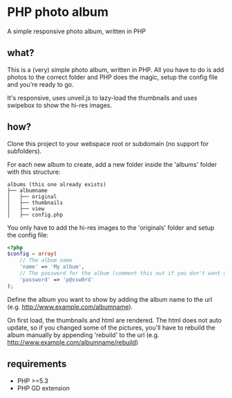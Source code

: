 PHP photo album
=================================

A simple responsive photo album, written in PHP

what?
--------------

This is a (very) simple photo album, written in PHP.
All you have to do is add photos to the correct folder and PHP does the magic, setup the config file and you're ready to go.

It's responsive, uses unveil.js to lazy-load the thumbnails and uses swipebox to show the hi-res images.

how?
--------------
Clone this project to your webspace root or subdomain (no support for subfolders).

For each new album to create, add a new folder inside the 'albums' folder with this structure:

```
albums (this one already exists)
├── albumname
│   ├── original
│   ├── thumbnails
│   ├── view
│   ├── config.php
```
You only have to add the hi-res images to the 'originals' folder and setup the config file:
```php
<?php
$config = array(
    // The album name
    'name' => 'My album',
    // The password for the album (comment this out if you don't want a password)
    'password' => 'p@ssw0rd'
);
```
Define the album you want to show by adding the album name to the url (e.g. http://www.example.com/albumname).

On first load, the thumbnails and html are rendered. The html does not auto update, so if you changed some of the pictures, you'll have to rebuild the album manually by appending 'rebuild' to the url (e.g. http://www.example.com/albumname/rebuild)

requirements
--------------

- PHP >=5.3
- PHP GD extension
